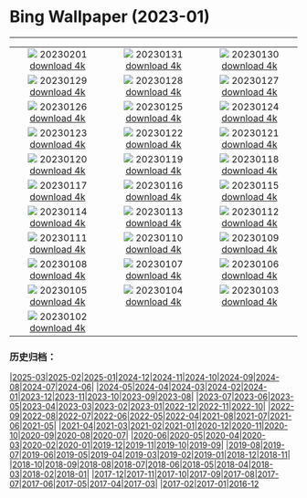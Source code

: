 # Bing Wallpaper (2023-01)
**************
| | | |
| :----: | :----: | :----: |
| ![](https://www.bing.com/th?id=OHR.SunriseCastle_FR-FR3693166026_1920x1080.jpg) 20230201 [download 4k](https://www.bing.com/th?id=OHR.SunriseCastle_FR-FR3693166026_UHD.jpg) | ![](https://www.bing.com/th?id=OHR.ZebraTrio_FR-FR2125282944_1920x1080.jpg) 20230131 [download 4k](https://www.bing.com/th?id=OHR.ZebraTrio_FR-FR2125282944_UHD.jpg) | ![](https://www.bing.com/th?id=OHR.IceSailingBalaton_FR-FR1401946049_1920x1080.jpg) 20230130 [download 4k](https://www.bing.com/th?id=OHR.IceSailingBalaton_FR-FR1401946049_UHD.jpg) |
| ![](https://www.bing.com/th?id=OHR.BlackbirdDay_FR-FR0243783135_1920x1080.jpg) 20230129 [download 4k](https://www.bing.com/th?id=OHR.BlackbirdDay_FR-FR0243783135_UHD.jpg) | ![](https://www.bing.com/th?id=OHR.BlueBahamas_FR-FR9239462577_1920x1080.jpg) 20230128 [download 4k](https://www.bing.com/th?id=OHR.BlueBahamas_FR-FR9239462577_UHD.jpg) | ![](https://www.bing.com/th?id=OHR.RedMangrove_FR-FR8902268594_1920x1080.jpg) 20230127 [download 4k](https://www.bing.com/th?id=OHR.RedMangrove_FR-FR8902268594_UHD.jpg) |
| ![](https://www.bing.com/th?id=OHR.HighArchChina_FR-FR8370468752_1920x1080.jpg) 20230126 [download 4k](https://www.bing.com/th?id=OHR.HighArchChina_FR-FR8370468752_UHD.jpg) | ![](https://www.bing.com/th?id=OHR.BirksofAberfeldy_FR-FR8202020141_1920x1080.jpg) 20230125 [download 4k](https://www.bing.com/th?id=OHR.BirksofAberfeldy_FR-FR8202020141_UHD.jpg) | ![](https://www.bing.com/th?id=OHR.ColleSantaLucia_FR-FR7690725851_1920x1080.jpg) 20230124 [download 4k](https://www.bing.com/th?id=OHR.ColleSantaLucia_FR-FR7690725851_UHD.jpg) |
| ![](https://www.bing.com/th?id=OHR.SunriseMoai_FR-FR7141729211_1920x1080.jpg) 20230123 [download 4k](https://www.bing.com/th?id=OHR.SunriseMoai_FR-FR7141729211_UHD.jpg) | ![](https://www.bing.com/th?id=OHR.YearRabbit_FR-FR6738849556_1920x1080.jpg) 20230122 [download 4k](https://www.bing.com/th?id=OHR.YearRabbit_FR-FR6738849556_UHD.jpg) | ![](https://www.bing.com/th?id=OHR.HuggingKanga_FR-FR7558872498_1920x1080.jpg) 20230121 [download 4k](https://www.bing.com/th?id=OHR.HuggingKanga_FR-FR7558872498_UHD.jpg) |
| ![](https://www.bing.com/th?id=OHR.FalklandKings_FR-FR2884032341_1920x1080.jpg) 20230120 [download 4k](https://www.bing.com/th?id=OHR.FalklandKings_FR-FR2884032341_UHD.jpg) | ![](https://www.bing.com/th?id=OHR.SFFParkCity_FR-FR2261983134_1920x1080.jpg) 20230119 [download 4k](https://www.bing.com/th?id=OHR.SFFParkCity_FR-FR2261983134_UHD.jpg) | ![](https://www.bing.com/th?id=OHR.WhiteSands_FR-FR1866389657_1920x1080.jpg) 20230118 [download 4k](https://www.bing.com/th?id=OHR.WhiteSands_FR-FR1866389657_UHD.jpg) |
| ![](https://www.bing.com/th?id=OHR.SessileOaks_FR-FR0501438164_1920x1080.jpg) 20230117 [download 4k](https://www.bing.com/th?id=OHR.SessileOaks_FR-FR0501438164_UHD.jpg) | ![](https://www.bing.com/th?id=OHR.BlueMonday_FR-FR0707574638_1920x1080.jpg) 20230116 [download 4k](https://www.bing.com/th?id=OHR.BlueMonday_FR-FR0707574638_UHD.jpg) | ![](https://www.bing.com/th?id=OHR.Turku_FR-FR8085160724_1920x1080.jpg) 20230115 [download 4k](https://www.bing.com/th?id=OHR.Turku_FR-FR8085160724_UHD.jpg) |
| ![](https://www.bing.com/th?id=OHR.CloudBlanket_FR-FR3515958936_1920x1080.jpg) 20230114 [download 4k](https://www.bing.com/th?id=OHR.CloudBlanket_FR-FR3515958936_UHD.jpg) | ![](https://www.bing.com/th?id=OHR.Pneumatocysts_FR-FR6010624035_1920x1080.jpg) 20230113 [download 4k](https://www.bing.com/th?id=OHR.Pneumatocysts_FR-FR6010624035_UHD.jpg) | ![](https://www.bing.com/th?id=OHR.RumeliHisari_FR-FR6028510337_1920x1080.jpg) 20230112 [download 4k](https://www.bing.com/th?id=OHR.RumeliHisari_FR-FR6028510337_UHD.jpg) |
| ![](https://www.bing.com/th?id=OHR.Umschreibung_FR-FR5804429871_1920x1080.jpg) 20230111 [download 4k](https://www.bing.com/th?id=OHR.Umschreibung_FR-FR5804429871_UHD.jpg) | ![](https://www.bing.com/th?id=OHR.TintinDay_FR-FR6791287422_1920x1080.jpg) 20230110 [download 4k](https://www.bing.com/th?id=OHR.TintinDay_FR-FR6791287422_UHD.jpg) | ![](https://www.bing.com/th?id=OHR.BisonWindCave_FR-FR5610699833_1920x1080.jpg) 20230109 [download 4k](https://www.bing.com/th?id=OHR.BisonWindCave_FR-FR5610699833_UHD.jpg) |
| ![](https://www.bing.com/th?id=OHR.Breckenridge_FR-FR5376637294_1920x1080.jpg) 20230108 [download 4k](https://www.bing.com/th?id=OHR.Breckenridge_FR-FR5376637294_UHD.jpg) | ![](https://www.bing.com/th?id=OHR.Mohair_FR-FR5198173756_1920x1080.jpg) 20230107 [download 4k](https://www.bing.com/th?id=OHR.Mohair_FR-FR5198173756_UHD.jpg) | ![](https://www.bing.com/th?id=OHR.BlackFell_FR-FR5000378632_1920x1080.jpg) 20230106 [download 4k](https://www.bing.com/th?id=OHR.BlackFell_FR-FR5000378632_UHD.jpg) |
| ![](https://www.bing.com/th?id=OHR.HIISSF_FR-FR4821594981_1920x1080.jpg) 20230105 [download 4k](https://www.bing.com/th?id=OHR.HIISSF_FR-FR4821594981_UHD.jpg) | ![](https://www.bing.com/th?id=OHR.Perihelion_FR-FR4598962992_1920x1080.jpg) 20230104 [download 4k](https://www.bing.com/th?id=OHR.Perihelion_FR-FR4598962992_UHD.jpg) | ![](https://www.bing.com/th?id=OHR.SandhillSleeping_FR-FR4420630498_1920x1080.jpg) 20230103 [download 4k](https://www.bing.com/th?id=OHR.SandhillSleeping_FR-FR4420630498_UHD.jpg) |
| ![](https://www.bing.com/th?id=OHR.HohenzollernBurg_FR-FR4086193106_1920x1080.jpg) 20230102 [download 4k](https://www.bing.com/th?id=OHR.HohenzollernBurg_FR-FR4086193106_UHD.jpg) |  |  |

### 历史归档：

|[2025-03](2025-03/2025-03.md)|[2025-02](2025-02/2025-02.md)|[2025-01](2025-01/2025-01.md)|[2024-12](2024-12/2024-12.md)|[2024-11](2024-11/2024-11.md)|[2024-10](2024-10/2024-10.md)|[2024-09](2024-09/2024-09.md)|[2024-08](2024-08/2024-08.md)|[2024-07](2024-07/2024-07.md)|[2024-06](2024-06/2024-06.md)|
|[2024-05](2024-05/2024-05.md)|[2024-04](2024-04/2024-04.md)|[2024-03](2024-03/2024-03.md)|[2024-02](2024-02/2024-02.md)|[2024-01](2024-01/2024-01.md)|[2023-12](2023-12/2023-12.md)|[2023-11](2023-11/2023-11.md)|[2023-10](2023-10/2023-10.md)|[2023-09](2023-09/2023-09.md)|[2023-08](2023-08/2023-08.md)|
|[2023-07](2023-07/2023-07.md)|[2023-06](2023-06/2023-06.md)|[2023-05](2023-05/2023-05.md)|[2023-04](2023-04/2023-04.md)|[2023-03](2023-03/2023-03.md)|[2023-02](2023-02/2023-02.md)|[2023-01](2023-01/2023-01.md)|[2022-12](2022-12/2022-12.md)|[2022-11](2022-11/2022-11.md)|[2022-10](2022-10/2022-10.md)|
|[2022-09](2022-09/2022-09.md)|[2022-08](2022-08/2022-08.md)|[2022-07](2022-07/2022-07.md)|[2022-06](2022-06/2022-06.md)|[2022-05](2022-05/2022-05.md)|[2022-04](2022-04/2022-04.md)|[2021-08](2021-08/2021-08.md)|[2021-07](2021-07/2021-07.md)|[2021-06](2021-06/2021-06.md)|[2021-05](2021-05/2021-05.md)|
|[2021-04](2021-04/2021-04.md)|[2021-03](2021-03/2021-03.md)|[2021-02](2021-02/2021-02.md)|[2021-01](2021-01/2021-01.md)|[2020-12](2020-12/2020-12.md)|[2020-11](2020-11/2020-11.md)|[2020-10](2020-10/2020-10.md)|[2020-09](2020-09/2020-09.md)|[2020-08](2020-08/2020-08.md)|[2020-07](2020-07/2020-07.md)|
|[2020-06](2020-06/2020-06.md)|[2020-05](2020-05/2020-05.md)|[2020-04](2020-04/2020-04.md)|[2020-03](2020-03/2020-03.md)|[2020-02](2020-02/2020-02.md)|[2020-01](2020-01/2020-01.md)|[2019-12](2019-12/2019-12.md)|[2019-11](2019-11/2019-11.md)|[2019-10](2019-10/2019-10.md)|[2019-09](2019-09/2019-09.md)|
|[2019-08](2019-08/2019-08.md)|[2019-07](2019-07/2019-07.md)|[2019-06](2019-06/2019-06.md)|[2019-05](2019-05/2019-05.md)|[2019-04](2019-04/2019-04.md)|[2019-03](2019-03/2019-03.md)|[2019-02](2019-02/2019-02.md)|[2019-01](2019-01/2019-01.md)|[2018-12](2018-12/2018-12.md)|[2018-11](2018-11/2018-11.md)|
|[2018-10](2018-10/2018-10.md)|[2018-09](2018-09/2018-09.md)|[2018-08](2018-08/2018-08.md)|[2018-07](2018-07/2018-07.md)|[2018-06](2018-06/2018-06.md)|[2018-05](2018-05/2018-05.md)|[2018-04](2018-04/2018-04.md)|[2018-03](2018-03/2018-03.md)|[2018-02](2018-02/2018-02.md)|[2018-01](2018-01/2018-01.md)|
|[2017-12](2017-12/2017-12.md)|[2017-11](2017-11/2017-11.md)|[2017-10](2017-10/2017-10.md)|[2017-09](2017-09/2017-09.md)|[2017-08](2017-08/2017-08.md)|[2017-07](2017-07/2017-07.md)|[2017-06](2017-06/2017-06.md)|[2017-05](2017-05/2017-05.md)|[2017-04](2017-04/2017-04.md)|[2017-03](2017-03/2017-03.md)|
|[2017-02](2017-02/2017-02.md)|[2017-01](2017-01/2017-01.md)|[2016-12](2016-12/2016-12.md)
